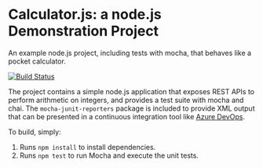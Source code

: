 Calculator.js: a node.js Demonstration Project
==============================================
An example node.js project, including tests with mocha, that behaves like
a pocket calculator.

[![Build Status](https://dev.azure.com/jigsjain1983/Enabling%20Continuous%20Integration%20with%20Azure%20Pipelines/_apis/build/status/jainjigar.calculator?branchName=master)](https://dev.azure.com/jigsjain1983/Enabling%20Continuous%20Integration%20with%20Azure%20Pipelines/_build/latest?definitionId=22&branchName=master)


The project contains a simple node.js application that exposes REST APIs
to perform arithmetic on integers, and provides a test suite with mocha
and chai.  The `mocha-junit-reporters` package is included to provide XML
output that can be presented in a continuous integration tool like
[Azure DevOps](https://azure.com/devops).

To build, simply:

1. Runs `npm install` to install dependencies.
2. Runs `npm test` to run Mocha and execute the unit tests.

